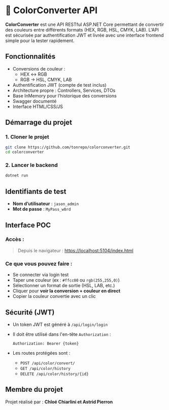 # 🎨 ColorConverter API

**ColorConverter** est une API RESTful ASP.NET Core permettant de convertir des couleurs entre différents formats (HEX, RGB, HSL, CMYK, LAB). L'API est sécurisée par authentification JWT et livrée avec une interface frontend simple pour la tester rapidement.


## Fonctionnalités

-  Conversions de couleur :
    - HEX ↔ RGB
    - RGB → HSL, CMYK, LAB
-  Authentification JWT (compte de test inclus)
-  Architecture propre : Controllers, Services, DTOs
-  Base InMemory pour l’historique des conversions
-  Swagger documenté
-  Interface HTML/CSS/JS

## Démarrage du projet

### 1. Cloner le projet

```bash
git clone https://github.com/tonrepo/colorconverter.git
cd colorconverter
```

### 2. Lancer le backend

```bash
dotnet run
```

## Identifiants de test

- **Nom d’utilisateur** : `jason_admin`
- **Mot de passe** : `MyPass_w0rd`


## Interface POC

### Accès :

> Depuis le navigateur : [https://localhost:5104/index.html](https://localhost:5104/index.html)

### Ce que vous pouvez faire :
- Se connecter via login test
- Taper une couleur (ex : `#ffcc00` ou `rgb(255,255,0)`)
- Sélectionner un format de sortie (HSL, LAB, etc.)
- Cliquer pour **voir la conversion + couleur en direct**
- Copier la couleur convertie avec un clic

## Sécurité (JWT)

- Un token JWT est généré à `/api/login/login`
- Il doit être utilisé dans l'en-tête `Authorization` :
  
  ```
  Authorization: Bearer {token}
  ```

- Les routes protégées sont :
  - `POST /api/color/convert/`
  - `GET /api/color/history`
  - `DELETE /api/color/history/{id}`

## Membre du projet

Projet réalisé par : **Chloé Chiarlini et Astrid Pierron**  
